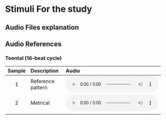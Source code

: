 Stimuli For the study
================

## Audio Files explanation

## Audio References

### Teental (16-beat cycle)

| Sample | Description | Audio |
|:--:|:---|:---|
| 1 | Reference pattern | <audio controls><source src="https://www.dropbox.com/scl/fi/7v4zveadf8ytkv5sdlzrh/TeentalReference.wav?rlkey=wd97zzvscmfndqapv16nkcptt&st=0s8modrw&dl=1" type="audio/wav"></audio> |
| 2 | Metrical | <audio controls><source src="[YOUR_DROPBOX_LINK]&dl=1" type="audio/wav"></audio> |
|  |  |  |
